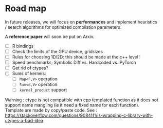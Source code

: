 # Road map

In future releases, we will focus on **performances**
and implement heuristics / search algorithms for optimized compilation parameters.

A **reference paper** will soon be put on Arxiv.

- [ ] R bindings
- [ ] Check the limits of the GPU device, gridsizes
- [ ] Rules for choosing 1D/2D: this should be made at the c++ level !
- [ ] Speed benchmarks; Symbolic Diff vs. Hardcoded vs. PyTorch
- [ ] Get rid of ctypes?
- [ ] Sums of kernels:
  - [ ] `Map<F,V>` operation
  - [ ] `Sum<d,V>` operation
  - [ ] `kernel_product` support

Warning : ctype is not compatible with cpp templated function as it does not support name mangling (ie it need a fixed name for each function). Template are made by copy/paste code. See :  https://stackoverflow.com/questions/9084111/is-wrapping-c-library-with-ctypes-a-bad-idea


